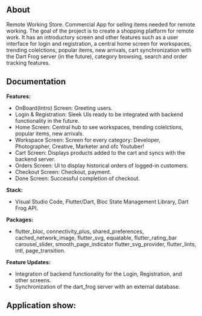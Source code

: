 ## About

Remote Working Store. Commercial App for selling items needed for remote working.
The goal of the project is to create a shopping platform for remote work. It has an introductory screen and other features such as a user interface for login and registration, a central home screen for workspaces, trending colelctions, popular items, new arrivals, cart synchronization with the Dart Frog server (in the future), category browsing, search and order tracking features.

## Documentation

**Features:**
- OnBoard(Intro) Screen: Greeting users.
- Login & Registration: Sleek UIs ready to be integrated with backend functionality in the future.
- Home Screen: Central hub to see workspaces, trending colelctions, popular items, new arrivals.
- Workspace Screen: Screen for every category: Developer, Photographer, Creative, Marketer and ofc Youtuber!
- Cart Screen: Displays products added to the cart and syncs with the backend server.
- Orders Screen: UI to display historical orders of logged-in customers.
- Checkout Screen: Checkout, payment.
- Done Screen: Successful completion of checkout.

**Stack:**
- Visual Studio Code, Flutter/Dart, Bloc State Management Library, Dart Frog API.

**Packages:** 
- flutter_bloc, connectivity_plus, shared_preferences, cached_network_image, flutter_svg, equatable, flutter_rating_bar carousel_slider, smooth_page_indicator flutter_svg_provider, flutter_lints, intl, page_transition.

**Feature Updates:** 
- Integration of backend functionality for the Login, Registration, and other screens.
- Synchronization of the dart_frog server with an external database.

## Application show:
